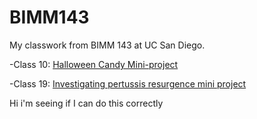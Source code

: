 # BIMM143

My classwork from BIMM 143 at UC San Diego.

-Class 10: [Halloween Candy Mini-project](https://github.com/kmrojas11/bimm143_github/blob/main/Halloween%20Candy%20Mini-Project/Halloween%20Mini-Project/Halloween%20Mini-Project.qmd)

-Class 19: [Investigating pertussis resurgence mini project](https://github.com/kmrojas11/bimm143_github/blob/main/class19/class19.qmd) 

Hi i'm seeing if I can do this correctly